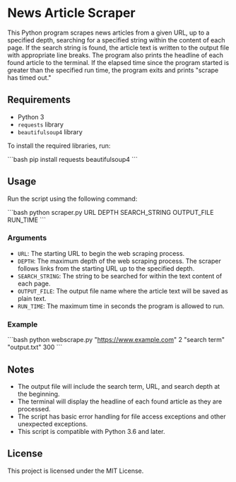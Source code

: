 # News Article Scraper

This Python program scrapes news articles from a given URL, up to a specified depth, searching for a specified string within the content of each page. If the search string is found, the article text is written to the output file with appropriate line breaks. The program also prints the headline of each found article to the terminal. If the elapsed time since the program started is greater than the specified run time, the program exits and prints "scrape has timed out."

## Requirements

- Python 3
- `requests` library
- `beautifulsoup4` library

To install the required libraries, run:

\```bash
pip install requests beautifulsoup4
\```

## Usage

Run the script using the following command:

\```bash
python scraper.py URL DEPTH SEARCH_STRING OUTPUT_FILE RUN_TIME
\```

### Arguments

- `URL`: The starting URL to begin the web scraping process.
- `DEPTH`: The maximum depth of the web scraping process. The scraper follows links from the starting URL up to the specified depth.
- `SEARCH_STRING`: The string to be searched for within the text content of each page.
- `OUTPUT_FILE`: The output file name where the article text will be saved as plain text.
- `RUN_TIME`: The maximum time in seconds the program is allowed to run.

### Example

\```bash
python webscrape.py "https://www.example.com" 2 "search term" "output.txt" 300
\```

## Notes

- The output file will include the search term, URL, and search depth at the beginning.
- The terminal will display the headline of each found article as they are processed.
- The script has basic error handling for file access exceptions and other unexpected exceptions.
- This script is compatible with Python 3.6 and later.

## License

This project is licensed under the MIT License.
